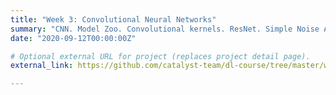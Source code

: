 ```yaml
---
title: "Week 3: Convolutional Neural Networks"
summary: "CNN. Model Zoo. Convolutional kernels. ResNet. Simple Noise Attack."
date: "2020-09-12T00:00:00Z"

# Optional external URL for project (replaces project detail page).
external_link: https://github.com/catalyst-team/dl-course/tree/master/week-03

---
```

